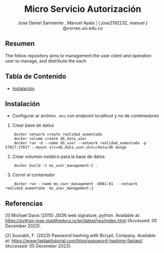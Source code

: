 <h1 align="center">
    Micro Servicio Autorización
</h1>

<center>
    Jose Daniel Sarmiento , Manuel Ayala  | { jose2192232, manuel } @correo.uis.edu.co
</center>



## Resumen

The follow repository aims to management the user client and operation user to manage, and distribute the each 


## Tabla de Contenido

- [Instalación](#instalación)


## Instalación


- Configurar ar archivo `.env` con endpoint localhost y no de contenedores


1. Crear base de datos

```
    docker network create realidad_aumentada
    docker volume create db_data_user
    docker run -d --name db_user --network realidad_aumentada -p 57017:27017 --mount src=db_data_user,dst=/data/db mongo
```

2. Crear volumen estático  para la base de datos

```
    docker build -t ms_user_management:2 .
```

3. Correr el contenedor

```
    docker run --name ms_user_management -8081:81  --network realidad_aumentada  ms_user_management:2
```

## Referencias

[1] Michael Davis (2015) JSON web signature, python. Available at: https://python-jose.readthedocs.io/en/latest/jws/index.html (Accessed: 05 December 2023). 

[2] Sourabh, F. (2023) Password hashing with Bcrypt, Company. Available at: https://www.fastapitutorial.com/blog/password-hashing-fastapi/ (Accessed: 05 December 2023). 